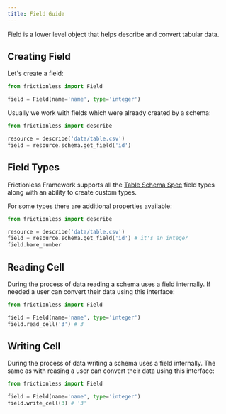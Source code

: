 ```yaml
---
title: Field Guide
---
```


Field is a lower level object that helps describe and convert tabular data.

## Creating Field

Let's create a field:

```python script title="Python"
from frictionless import Field

field = Field(name='name', type='integer')
```

Usually we work with fields which were already created by a schema:

```python script title="Python"
from frictionless import describe

resource = describe('data/table.csv')
field = resource.schema.get_field('id')
```

## Field Types

Frictionless Framework supports all the [Table Schema Spec](https://specs.frictionlessdata.io/table-schema/#types-and-formats) field types along with an ability to create custom types.

For some types there are additional properties available:

```python script title="Python"
from frictionless import describe

resource = describe('data/table.csv')
field = resource.schema.get_field('id') # it's an integer
field.bare_number
```

## Reading Cell

During the process of data reading a schema uses a field internally. If needed a user can convert their data using this interface:

```python script title="Python"
from frictionless import Field

field = Field(name='name', type='integer')
field.read_cell('3') # 3
```

## Writing Cell

During the process of data writing a schema uses a field internally. The same as with reasing a user can convert their data using this interface:

```python script title="Python"
from frictionless import Field

field = Field(name='name', type='integer')
field.write_cell(3) # '3'
```
